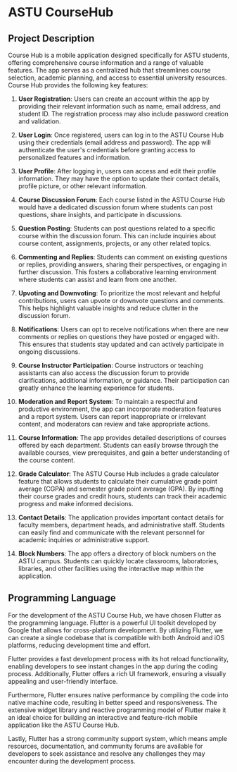 # ASTU CourseHub

## Project Description

Course Hub is a mobile application designed specifically for ASTU students, offering comprehensive course information and a range of valuable features. The app serves as a centralized hub that streamlines course selection, academic planning, and access to essential university resources. Course Hub provides the following key features:

1. **User Registration**: Users can create an account within the app by providing their relevant information such as name, email address, and student ID. The registration process may also include password creation and validation.

2. **User Login**: Once registered, users can log in to the ASTU Course Hub using their credentials (email address and password). The app will authenticate the user's credentials before granting access to personalized features and information.

3. **User Profile**: After logging in, users can access and edit their profile information. They may have the option to update their contact details, profile picture, or other relevant information.

4. **Course Discussion Forum**: Each course listed in the ASTU Course Hub would have a dedicated discussion forum where students can post questions, share insights, and participate in discussions.

5. **Question Posting**: Students can post questions related to a specific course within the discussion forum. This can include inquiries about course content, assignments, projects, or any other related topics.

6. **Commenting and Replies**: Students can comment on existing questions or replies, providing answers, sharing their perspectives, or engaging in further discussion. This fosters a collaborative learning environment where students can assist and learn from one another.

7. **Upvoting and Downvoting**: To prioritize the most relevant and helpful contributions, users can upvote or downvote questions and comments. This helps highlight valuable insights and reduce clutter in the discussion forum.

8. **Notifications**: Users can opt to receive notifications when there are new comments or replies on questions they have posted or engaged with. This ensures that students stay updated and can actively participate in ongoing discussions.

9. **Course Instructor Participation**: Course instructors or teaching assistants can also access the discussion forum to provide clarifications, additional information, or guidance. Their participation can greatly enhance the learning experience for students.

10. **Moderation and Report System**: To maintain a respectful and productive environment, the app can incorporate moderation features and a report system. Users can report inappropriate or irrelevant content, and moderators can review and take appropriate actions.

11. **Course Information**: The app provides detailed descriptions of courses offered by each department. Students can easily browse through the available courses, view prerequisites, and gain a better understanding of the course content.

12. **Grade Calculator**: The ASTU Course Hub includes a grade calculator feature that allows students to calculate their cumulative grade point average (CGPA) and semester grade point average (GPA). By inputting their course grades and credit hours, students can track their academic progress and make informed decisions.

13. **Contact Details**: The application provides important contact details for faculty members, department heads, and administrative staff. Students can easily find and communicate with the relevant personnel for academic inquiries or administrative support.

14. **Block Numbers**: The app offers a directory of block numbers on the ASTU campus. Students can quickly locate classrooms, laboratories, libraries, and other facilities using the interactive map within the application.

## Programming Language

For the development of the ASTU Course Hub, we have chosen Flutter as the programming language. Flutter is a powerful UI toolkit developed by Google that allows for cross-platform development. By utilizing Flutter, we can create a single codebase that is compatible with both Android and iOS platforms, reducing development time and effort.

Flutter provides a fast development process with its hot reload functionality, enabling developers to see instant changes in the app during the coding process. Additionally, Flutter offers a rich UI framework, ensuring a visually appealing and user-friendly interface.

Furthermore, Flutter ensures native performance by compiling the code into native machine code, resulting in better speed and responsiveness. The extensive widget library and reactive programming model of Flutter make it an ideal choice for building an interactive and feature-rich mobile application like the ASTU Course Hub.

Lastly, Flutter has a strong community support system, which means ample resources, documentation, and community forums are available for developers to seek assistance and resolve any challenges they may encounter during the development process.
